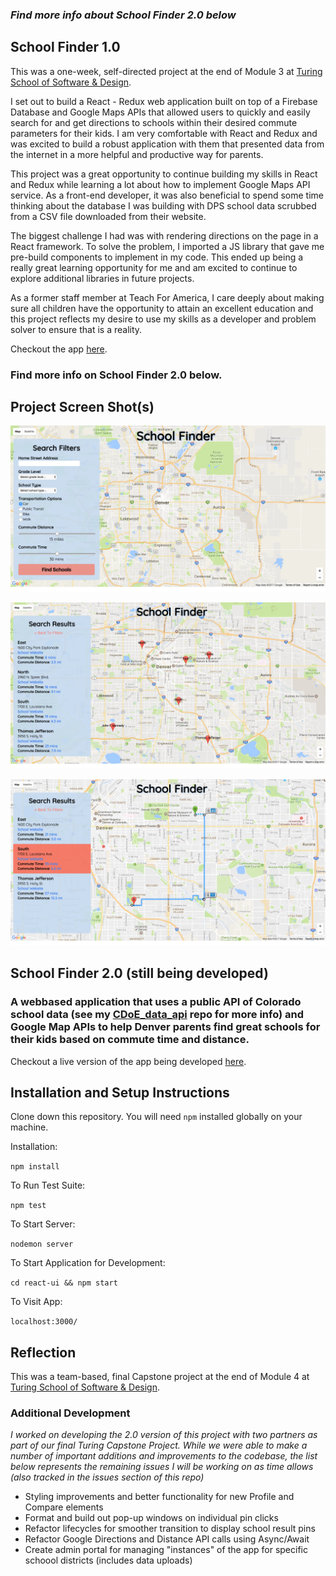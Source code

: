 ### *Find more info about School Finder 2.0 below*

## School Finder 1.0
This was a one-week, self-directed project at the end of Module 3 at [Turing School of Software & Design](www.turing.io).  
 
I set out to build a React - Redux web application built on top of a Firebase Database and Google Maps APIs that allowed users to quickly and easily search for and get directions to schools within their desired commute parameters for their kids. I am very comfortable with React and Redux and was excited to build a robust application with them that presented data from the internet in a more helpful and productive way for parents.

This project was a great opportunity to continue building my skills in React and Redux while learning a lot about how to implement Google Maps API service.  As a front-end developer, it was also beneficial to spend some time thinking about the database I was building with DPS school data scrubbed from a CSV file downloaded from their website.

The biggest challenge I had was with rendering directions on the page in a React framework.  To solve the problem, I imported a JS library that gave me pre-build components to implement in my code. This ended up being a really great learning opportunity for me and  am excited to continue to explore additional libraries in future projects.

As a former staff member at Teach For America, I care deeply about making sure all children have the opportunity to attain an excellent education and this project reflects my desire to use my skills as a developer and problem solver to ensure that is a reality.

Checkout the app [here](https://school-finder-86e85.firebaseapp.com/).
### Find more info on School Finder 2.0 below.

## Project Screen Shot(s)

![My image](./screenshots/school_finder_welcome.png)

![My image](./screenshots/school_results.png)

![My image](./screenshots/school_directions.png)


## School Finder 2.0 (still being developed)
### A webbased application that uses a public API of Colorado school data (see my [CDoE_data_api](https://github.com/sljohnson32/CDoE_data_api) repo for more info) and Google Map APIs to help Denver parents find great schools for their kids based on commute time and distance.

Checkout a live version of the app being developed [here](https://denver-school-finder.herokuapp.com/).

## Installation and Setup Instructions

Clone down this repository. You will need `npm` installed globally on your machine.  

Installation:

`npm install`  

To Run Test Suite:

`npm test`

To Start Server:

`nodemon server`

To Start Application for Development:

`cd react-ui && npm start`  

To Visit App:

`localhost:3000/`

## Reflection

This was a team-based, final Capstone project at the end of Module 4 at [Turing School of Software & Design](www.turing.io).  

### Additional Development 
_I worked on developing the 2.0 version of this project with two partners as part of our final Turing Capstone Project.  While we were able to make a number of important additions and improvements to the codebase, the list below represents the remaining issues I will be working on as time allows (also tracked in the issues section of this repo)_

- Styling improvements and better functionality for new Profile and Compare elements
- Format and build out pop-up windows on individual pin clicks
- Refactor lifecycles for smoother transition to display school result pins
- Refactor Google Directions and Distance API calls using Async/Await
- Create admin portal for managing "instances" of the app for specific schoool districts (includes data uploads)
